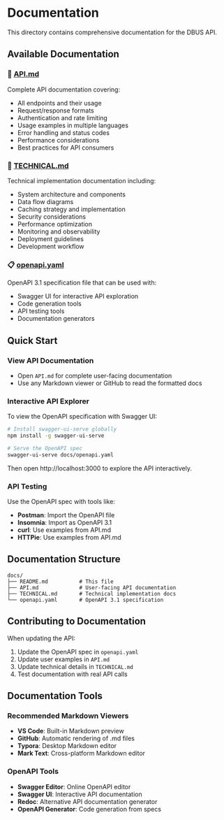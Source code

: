# Documentation

This directory contains comprehensive documentation for the DBUS API.

## Available Documentation

### 📖 [API.md](./API.md)
Complete API documentation covering:
- All endpoints and their usage
- Request/response formats
- Authentication and rate limiting
- Usage examples in multiple languages
- Error handling and status codes
- Performance considerations
- Best practices for API consumers

### 🔧 [TECHNICAL.md](./TECHNICAL.md) 
Technical implementation documentation including:
- System architecture and components
- Data flow diagrams
- Caching strategy and implementation
- Security considerations
- Performance optimization
- Monitoring and observability
- Deployment guidelines
- Development workflow

### 📋 [openapi.yaml](./openapi.yaml)
OpenAPI 3.1 specification file that can be used with:
- Swagger UI for interactive API exploration
- Code generation tools
- API testing tools
- Documentation generators

## Quick Start

### View API Documentation
- Open `API.md` for complete user-facing documentation
- Use any Markdown viewer or GitHub to read the formatted docs

### Interactive API Explorer
To view the OpenAPI specification with Swagger UI:

```bash
# Install swagger-ui-serve globally
npm install -g swagger-ui-serve

# Serve the OpenAPI spec
swagger-ui-serve docs/openapi.yaml
```

Then open http://localhost:3000 to explore the API interactively.

### API Testing
Use the OpenAPI spec with tools like:
- **Postman**: Import the OpenAPI file
- **Insomnia**: Import as OpenAPI 3.1
- **curl**: Use examples from API.md
- **HTTPie**: Use examples from API.md

## Documentation Structure

```
docs/
├── README.md          # This file
├── API.md             # User-facing API documentation
├── TECHNICAL.md       # Technical implementation docs  
└── openapi.yaml       # OpenAPI 3.1 specification
```

## Contributing to Documentation

When updating the API:
1. Update the OpenAPI spec in `openapi.yaml`
2. Update user examples in `API.md`
3. Update technical details in `TECHNICAL.md`
4. Test documentation with real API calls

## Documentation Tools

### Recommended Markdown Viewers
- **VS Code**: Built-in Markdown preview
- **GitHub**: Automatic rendering of .md files
- **Typora**: Desktop Markdown editor
- **Mark Text**: Cross-platform Markdown editor

### OpenAPI Tools
- **Swagger Editor**: Online OpenAPI editor
- **Swagger UI**: Interactive API documentation
- **Redoc**: Alternative API documentation generator
- **OpenAPI Generator**: Code generation from specs